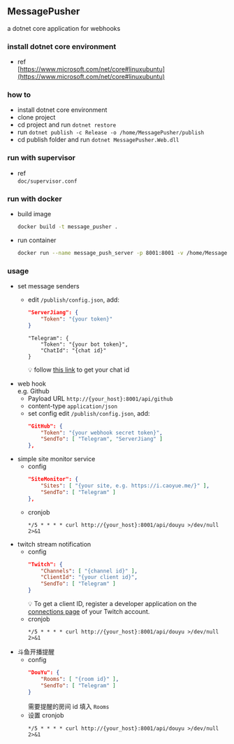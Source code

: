 MessagePusher
------------------

a dotnet core application for webhooks


### install dotnet core environment
- ref  
    [https://www.microsoft.com/net/core#linuxubuntu](https://www.microsoft.com/net/core#linuxubuntu)

### how to
- install dotnet core environment
- clone project
- cd project and run `dotnet restore`
- run `dotnet publish -c Release -o /home/MessagePusher/publish`
- cd publish folder and run `dotnet MessagePusher.Web.dll`

### run with supervisor
- ref  
    `doc/supervisor.conf`

### run with docker
- build image
    ```bash
    docker build -t message_pusher .
    ```
- run container
    ```bash
    docker run --name message_push_server -p 8001:8001 -v /home/MessagePusher/publish:/app -d message_pusher
    ```
    
### usage
- set message senders
    + edit `/publish/config.json`, add:
        ```json
        "ServerJiang": {
            "Token": "{your token}"
        }
        ```
        
        ```
        "Telegram": {
            "Token": "{your bot token}",
            "ChatId": "{chat id}"
        }
        ```
        💡 follow [this link](https://core.telegram.org/bots/api#getting-updates) to get your chat id
- web hook  
    e.g. Github
    + Payload URL
       `http://{your_host}:8001/api/github`
    + content-type
        `application/json`
    + set config
        edit `/publish/config.json`, add:
        ```json
        "GitHub": {
            "Token": "{your webhook secret token}",
            "SendTo": [ "Telegram", "ServerJiang" ]
        },
        ```
- simple site monitor service
    + config
        ```json
        "SiteMonitor": {
            "Sites": [ "{your site, e.g. https://i.caoyue.me/}" ],
            "SendTo": [ "Telegram" ]
        },
        ```
    + cronjob
        ```
        */5 * * * * curl http://{your_host}:8001/api/douyu >/dev/null 2>&1
        ```
- twitch stream notification
    + config
        ```json
        "Twitch": {
            "Channels": [ "{channel id}" ],
            "ClientId": "{your client id}",
            "SendTo": [ "Telegram" ]
        }
        ```
        💡 To get a client ID, register a developer application on the [connections page](https://www.twitch.tv/settings/connections) of your Twitch account.
    + cronjob
        ```
        */5 * * * * curl http://{your_host}:8001/api/douyu >/dev/null 2>&1
        ```   
- 斗鱼开播提醒  
    + config
        ```json
        "DouYu": {
            "Rooms": [ "{room id}" ], 
            "SendTo": [ "Telegram" ]
        }
        ```
        需要提醒的房间 id 填入 `Rooms`
    + 设置 cronjob
        ```
        */5 * * * * curl http://{your_host}:8001/api/douyu >/dev/null 2>&1
        ```
    

